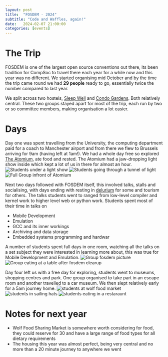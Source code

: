 ```yaml
---
layout: post
title:  "FOSDEM - 2024"
subtitle: "Code and Waffles, again!"
date:   2024-02-07 21:00:00
categories: [events]
---
```

# The Trip
FOSDEM is one of the largest open source conventions out there, its been tradition for CompSoc to travel there each year for a while now and this year was no different. We started organising mid October and by the time the trip came round we had **29 people** ready to go, essentially twice the number compared to last year.

We split across two hostels, [Sleep Well](https://www.booking.com/hotel/be/sleep-well-youth-hostel.html) and [Condo Gardens](https://www.booking.com/hotel/be/citygardensflats.en-gb.html). Both relatively central. These two groups stayed apart for most of the trip, each run by two or so committee members, making organisation a lot easier.

# Days
Day one was spent travelling from the University, the computing department paid for a coach to Manchester airport and from there we flew to Brussels arriving for 9am (having left at 1am!). We had a whole day free so explored [The Atomium](https://atomium.be/home/Index), ate food and rested. The Atomium had a jaw-dropping light show inside which kept a lot of us in there for almost an hour.
![Students under a light show](https://abercompsoc.github.io/assets/fosdem2024/lights2.jpg)
![Students going through a tunnel of light](https://abercompsoc.github.io/assets/fosdem2024/lights1.jpg)
![Full Group infront of Atomium](https://abercompsoc.github.io/assets/fosdem2024/groupAtomiumPhoto.jpg)

Next two days followed with FOSDEM itself, this involved talks, stalls and socialising, with days ending with resting in [delurium](https://www.deliriumvillage.com/bar/delirium-cafe/) for some and tourism for others. The talks students went to ranged from low-level compiler and kernel work to higher level web or python work. Students spent most of their time in talks on
- Mobile Development
- Emulation
- GCC and its inner workings
- Archiving and data storage
- Embedded systems programming and hardwar

A number of students spent full days in one room, watching all the talks on a set subject they were interested in learning more about, this was true for Mobile Development and Emulation.
![Group fosdem picture](https://abercompsoc.github.io/assets/fosdem2024/groupFosdemPic.jpg)
![Group eating at a table after fosdem clearup](https://abercompsoc.github.io/assets/fosdem2024/volunteering.jpg)

Day four left us with a free day for exploring, students went to museums, shopping centres and park. One group organised to take part in an escape room and another travelled to a car museum. We then slept relatively early for a 5am journey home.
![students at wolf food market](https://abercompsoc.github.io/assets/fosdem2024/wolfFoodMarket.jpg)
![students in sailing hats](https://abercompsoc.github.io/assets/fosdem2024/sailingHats.jpg)
![students eating in a restaraunt](https://abercompsoc.github.io/assets/fosdem2024/condoPic.jpg)

# Notes for next year
- Wolf Food Sharing Market is somewhere worth considering for food, they could reserve for 30 and have a large range of food types for all dietary requirements
- The housing this year was almost perfect, being very central and no more than a 20 minute journey to anywhere we went